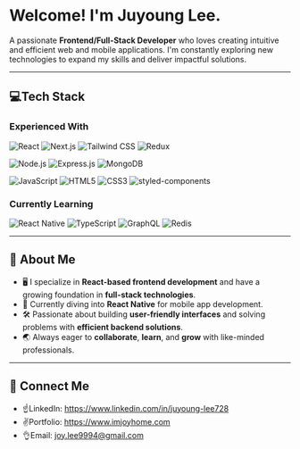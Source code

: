 # Welcome! I'm Juyoung Lee.
A passionate **Frontend/Full-Stack Developer** who loves creating intuitive and efficient web and mobile applications. I'm constantly exploring new technologies to expand my skills and deliver impactful solutions.

---

## 💻**Tech Stack**

### **Experienced With**
![React](https://img.shields.io/badge/React-61DAFB?style=for-the-badge&logo=react&logoColor=black)
![Next.js](https://img.shields.io/badge/Next.js-000000?style=for-the-badge&logo=next.js&logoColor=white)
![Tailwind CSS](https://img.shields.io/badge/Tailwind_CSS-06B6D4?style=for-the-badge&logo=tailwindcss&logoColor=white)
![Redux](https://img.shields.io/badge/Redux-764ABC?style=for-the-badge&logo=redux&logoColor=white)

![Node.js](https://img.shields.io/badge/Node.js-339933?style=for-the-badge&logo=node.js&logoColor=white)
![Express.js](https://img.shields.io/badge/Express.js-000000?style=for-the-badge&logo=express&logoColor=white)
![MongoDB](https://img.shields.io/badge/MongoDB-47A248?style=for-the-badge&logo=mongodb&logoColor=white)

![JavaScript](https://img.shields.io/badge/JavaScript-F7DF1E?style=for-the-badge&logo=javascript&logoColor=black)
![HTML5](https://img.shields.io/badge/HTML5-E34F26?style=for-the-badge&logo=html5&logoColor=white)
![CSS3](https://img.shields.io/badge/CSS3-1572B6?style=for-the-badge&logo=css3&logoColor=white)
![styled-components](https://img.shields.io/badge/styled--components-DB7093?style=for-the-badge&logo=styled-components&logoColor=white)

### **Currently Learning**
![React Native](https://img.shields.io/badge/React_Native-61DAFB?style=for-the-badge&logo=react&logoColor=black)
![TypeScript](https://img.shields.io/badge/TypeScript-3178C6?style=for-the-badge&logo=typescript&logoColor=white)
![GraphQL](https://img.shields.io/badge/GraphQL-E10098?style=for-the-badge&logo=graphql&logoColor=white)
![Redis](https://img.shields.io/badge/Redis-DC382D?style=for-the-badge&logo=redis&logoColor=white)

---

## 🌱 **About Me**
- 🖥️ I specialize in **React-based frontend development** and have a growing foundation in **full-stack technologies**.
- 🌟 Currently diving into **React Native** for mobile app development.
- 🛠️ Passionate about building **user-friendly interfaces** and solving problems with **efficient backend solutions**.
- 🌏 Always eager to **collaborate**, **learn**, and **grow** with like-minded professionals.

---

## 🚀 **Connect Me**
- ☝LinkedIn: https://www.linkedin.com/in/juyoung-lee728
- ✌Portfolio: https://www.imjoyhome.com
- 👌Email: [joy.lee9994@gmail.com](mailto:joy.lee9994@gmail.com)



